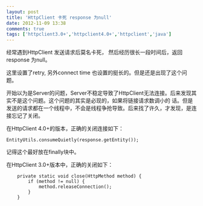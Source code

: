 ```yaml
---
layout: post
title: 'HttpClient 卡死 response 为null'
date: 2012-11-09 13:38
comments: true
tags: ['httpclient3.0+','httpclient4.0+','httpclient','java']
---
```


经常遇到HttpClient 发送请求后莫名卡死， 然后经历很长一段时间后，返回response 为null。

这里设置了retry, 另外connect time 也设置的挺长的。但是还是出现了这个问题。

开始以为是Server的问题，Server不稳定导致了HttpClient无法连接。后来发现其实不是这个问题。这个问题的其实是必现的，如果将链接请求数调小的
话。但是发送的请求都在一个线程中，不会是线程争抢导致。后来找了许久，才发现，是连接忘记了关闭。

在HttpClient 4.0+的版本，正确的关闭连接如下：

    EntityUtils.consumeQuietly(response.getEntity());
记得这个最好放在finally块中。

在HttpClient 3.0+版本中，正确的关闭如下：

        private static void close(HttpMethod method) {
            if (method != null) {
                method.releaseConnection();
            }
        }

